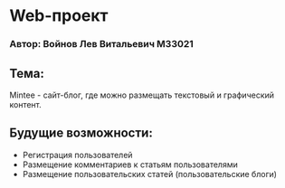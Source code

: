 # Web-проект
### Автор: Войнов Лев Витальевич М33021
## Тема:
Mintee - cайт-блог, где можно размещать текстовый и графический контент.
## Будущие возможности:
- Регистрация пользователей
- Размещение комментариев к статьям пользователями
- Размещение пользовательских статей (пользовательские блоги)
